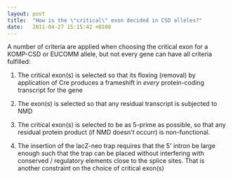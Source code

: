 ```yaml
---
layout: post
title:  "How is the \"critical\" exon decided in CSD alleles?"
date:   2011-04-27 15:15:42 +0100
---
```


A number of criteria are applied when choosing the critical exon for a KOMP-CSD or EUCOMM allele, but not every gene can have all criteria fulfilled:

1. The critical exon(s) is selected so that its floxing (removal) by application of Cre produces a frameshift in *every* protein-coding transcript for the gene

2. The exon(s) is selected so that any residual transcript is subjected to NMD

3. The critical exon(s) is selected to be as 5-prime as possible, so that any residual protein product (if NMD doesn't occurr) is non-functional.

4. The insertion of the lacZ-neo trap requires that the 5' intron be large enough such that the trap can be placed without interfering with conserved / regulatory elements close to the splice sites. That is another constraint on the choice of critical exon(s)
